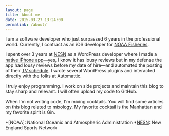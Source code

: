 ```yaml
---
layout: page
title: About me
date: 2015-03-27 13:24:00
permalink: /about/
---
```

I am a software developer who just surpassed 6 years in the professional world.
Currently, I contract as an iOS developer for [NOAA Fisheries][garfo].

I spent over 3 years at [NESN][nesn] as a WordPress developer where I made a
[native iPhone app][nesn-mobile]—yes, I know it has lousy reviews but in my
defense the app had lousy reviews before my date of hire—and automated the
posting of their [TV schedule][nesn-tv-schedule]. I wrote several WordPress
plugins and interacted directly with the folks at Automattic.

I truly enjoy programming. I work on side projects and maintain this blog to
stay sharp and relevant. I will often upload my code to GitHub.

When I'm not writing code, I'm mixing cocktails. You will find some articles on
this blog related to mixology. My favorite cocktail is the Manhattan and my
favorite spirit is Gin.

[garfo]: https://www.greateratlantic.fisheries.noaa.gov
[nesn]: http://nesn.com
[nesn-mobile]: https://itunes.apple.com/us/app/nesn-mobile-sports-news-scores/id387404738?ls=1&mt=8
[nesn-tv-schedule]: http://nesn.com/tv-schedule

*[NOAA]: National Oceanic and Atmospheric Administration
*[NESN]: New England Sports Network

